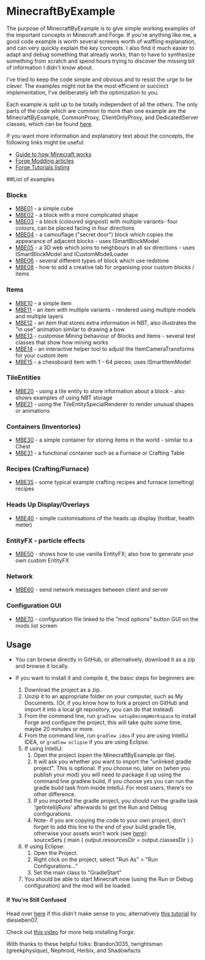 MinecraftByExample
==================

The purpose of MinecraftByExample is to give simple working examples of the important concepts in Minecraft and Forge. If you're anything like me, a good code example is worth several screens worth of waffling explanation, and can very quickly explain the key concepts.  I also find it much easier to adapt and debug something that already works, than to have to synthesize something from scratch and spend hours trying to discover the missing bit of information I didn't know about.

I've tried to keep the code simple and obvious and to resist the urge to be clever. The examples might not be the most efficient or succinct implementation, I've deliberately left the optimization to you.

Each example is split up to be totally independent of all the others.  The only parts of the code which are common to more than one example are the MinecraftByExample, CommonProxy, ClientOnlyProxy, and DedicatedServer classes, which can be found [here][main_classes].


If you want more information and explanatory text about the concepts, the following links might be useful:

  - [Guide to how Minecraft works][greyminecraftcoder]
  - [Forge Modding articles][wuppy]
  - [Forge Tutorials listing][tutorials_forum]

##List of examples
### Blocks
  - [MBE01][01] - a simple cube
  - [MBE02][02] - a block with a more complicated shape
  - [MBE03][03] - a block (coloured signpost) with multiple variants- four colours, can be placed facing in four directions
  - [MBE04][04] - a camouflage ("secret door") block which copies the appearance of adjacent blocks - uses ISmartBlockModel
  - [MBE05][05] - a 3D web which joins to neighbours in all six directions - uses ISmartBlockModel and ICustomModelLoader
  - [MBE06][06] - several different types of block which use redstone
  - [MBE08][08] - how to add a creative tab for organising your custom blocks / items

### Items
  - [MBE10][10] - a simple item
  - [MBE11][11] - an item with multiple variants - rendered using multiple models and multiple layers
  - [MBE12][12] - an item that stores extra information in NBT, also illustrates the "in use" animation similar to drawing a bow
  - [MBE13][13] - customise Mining behaviour of Blocks and Items - several test classes that show how mining works
  - [MBE14][14] - an interactive helper tool to adjust the ItemCameraTransforms for your custom item
  - [MBE15][15] - a chessboard item with 1 - 64 pieces; uses ISmartItemModel

### TileEntities
  - [MBE20][20] - using a tile entity to store information about a block - also shows examples of using NBT storage
  - [MBE21][21] - using the TileEntitySpecialRenderer to render unusual shapes or animations

### Containers (Inventories)
  - [MBE30][30] - a simple container for storing items in the world - similar to a Chest
  - [MBE31][31] - a functional container such as a Furnace or Crafting Table

### Recipes (Crafting/Furnace)
  - [MBE35][35] - some typical example crafting recipes and furnace (smelting) recipes

### Heads Up Display/Overlays
  - [MBE40][40] - simple customisations of the heads up display (hotbar, health meter)

### EntityFX - particle effects
  - [MBE50][50] - shows how to use vanilla EntityFX; also how to generate your own custom EntityFX


### Network
  - [MBE60][60] - send network messages between client and server

### Configuration GUI
  - [MBE70][70] - configuration file linked to the "mod options" button GUI on the mods list screen

## Usage
  - You can browse directly in GitHub, or alternatively, download it as a zip and browse it locally.

  - If you want to install it and compile it, the basic steps for beginners are:
    1. Download the project as a zip.
    2. Unzip it to an appropriate folder on your computer, such as My Documents.  (Or, if you know how to fork a project on GitHub and import it into a local git repository, you can do that instead)
    3. From the command line, run `gradlew setupDecompWorkspace` to install Forge and configure the project, this will take quite some time, maybe 20 minutes or more.
    4. From the command line, run `gradlew idea` if you are using IntelliJ IDEA, or `gradlew eclipse` if you are using Eclipse.
    5. If using IntelliJ:
        1. Open the project (open the MinecraftByExample.ipr file).
        2. It will ask you whether you want to import the "unlinked gradle project".  This is optional.  If you choose no,
           later on (when you publish your mod) you will need to package it up using the command line gradlew build, if you
           choose yes you can run the gradle build task from inside IntelliJ.  For most users, there's no other difference.
        3. If you imported the gradle project, you should run the gradle task 'getIntellijRuns' afterwards to get the Run and Debug
           configurations.
        4. Note- if you are copying the code to your own project, don't forget to add this line to the end of your build.gradle
           file, otherwise your assets won't work (see [here][IntellijFix]):<br>
           sourceSets { main { output.resourcesDir = output.classesDir } }
    6. If using Eclipse:
        1. Open the Project.
        2. Right click on the project, select "Run As" > "Run Configurations..."
        3. Set the main class to "GradleStart"
    7. You should be able to start Minecraft now (using the Run or Debug configuration) and the mod will be loaded.
    
#### If You're Still Confused
Head over [here][more_help] if this didn't make sense to you, alternatively [this tutorial][diesieben_idea] by diesieben07.

Check out [this video][forge_installation] for more help installing Forge.

[main_classes]: https://github.com/TheGreyGhost/MinecraftByExample/tree/master/src/main/java/minecraftbyexample
[greyminecraftcoder]: http://greyminecraftcoder.blogspot.com.au/p/list-of-topics.html
[wuppy]: http://www.wuppy29.com/minecraft/modding-tutorials/forge-modding-1-8
[tutorials_forum]: http://www.minecraftforge.net/forum/index.php/board,120.0.html

[01]: https://github.com/TheGreyGhost/MinecraftByExample/tree/master/src/main/java/minecraftbyexample/mbe01_block_simple
[02]: https://github.com/TheGreyGhost/MinecraftByExample/tree/master/src/main/java/minecraftbyexample/mbe02_block_partial
[03]: https://github.com/TheGreyGhost/MinecraftByExample/tree/master/src/main/java/minecraftbyexample/mbe03_block_variants
[04]: https://github.com/TheGreyGhost/MinecraftByExample/tree/master/src/main/java/minecraftbyexample/mbe04_block_smartblockmodel1
[05]: https://github.com/TheGreyGhost/MinecraftByExample/tree/master/src/main/java/minecraftbyexample/mbe05_block_smartblockmodel2
[06]: https://github.com/TheGreyGhost/MinecraftByExample/tree/master/src/main/java/minecraftbyexample/mbe06_redstone
[08]: https://github.com/TheGreyGhost/MinecraftByExample/tree/master/src/main/java/minecraftbyexample/mbe08_creative_tab

[10]: https://github.com/TheGreyGhost/MinecraftByExample/tree/master/src/main/java/minecraftbyexample/mbe10_item_simple
[11]: https://github.com/TheGreyGhost/MinecraftByExample/tree/master/src/main/java/minecraftbyexample/mbe11_item_variants
[12]: https://github.com/TheGreyGhost/MinecraftByExample/tree/master/src/main/java/minecraftbyexample/mbe12_item_nbt_animate
[13]: https://github.com/TheGreyGhost/MinecraftByExample/tree/master/src/main/java/minecraftbyexample/mbe14_item_camera_transforms
[14]: https://github.com/TheGreyGhost/MinecraftByExample/tree/master/src/main/java/minecraftbyexample/mbe14_item_camera_transforms
[15]: https://github.com/TheGreyGhost/MinecraftByExample/tree/master/src/main/java/minecraftbyexample/mbe15_item_smartitemmodel

[20]: https://github.com/TheGreyGhost/MinecraftByExample/tree/master/src/main/java/minecraftbyexample/mbe20_tileentity_data
[21]: https://github.com/TheGreyGhost/MinecraftByExample/tree/master/src/main/java/minecraftbyexample/mbe21_tileentityspecialrenderer

[30]: https://github.com/TheGreyGhost/MinecraftByExample/tree/master/src/main/java/minecraftbyexample/mbe30_inventory_basic
[31]: https://github.com/TheGreyGhost/MinecraftByExample/tree/master/src/main/java/minecraftbyexample/mbe31_inventory_furnace
[35]: https://github.com/TheGreyGhost/MinecraftByExample/tree/master/src/main/java/minecraftbyexample/mbe35_recipes

[40]: https://github.com/TheGreyGhost/MinecraftByExample/tree/master/src/main/java/minecraftbyexample/mbe40_hud_overlay

[50]: https://github.com/TheGreyGhost/MinecraftByExample/tree/master/src/main/java/minecraftbyexample/mbe50_entityfx

[60]: https://github.com/TheGreyGhost/MinecraftByExample/tree/master/src/main/java/minecraftbyexample/mbe60_network_messages

[70]: https://github.com/TheGreyGhost/MinecraftByExample/tree/master/src/main/java/minecraftbyexample/mbe70_configuration

[more_help]: http://www.minecraftforge.net/forum/index.php?topic=21354.msg108332#msg108332
[forge_installation]: http://youtu.be/8VEdtQLuLO0
[alternate_idea]: #alternate-setup-for-intellij-idea
[gradle_tool_window]: https://www.jetbrains.com/idea/help/gradle-tool-window.html
[diesieben_idea]: http://www.minecraftforge.net/forum/index.php/topic,21354.0.html
[IntellijFix]:http://www.minecraftforge.net/forum/index.php/topic,21354.0.html

With thanks to these helpful folks:
Brandon3035,
twrightsman (greekphysique),
Nephroid,
Herbix, and
Shadowfacts
